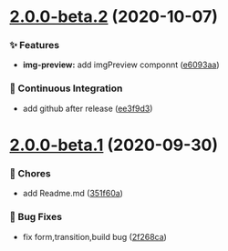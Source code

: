 # [2.0.0-beta.2](https://github.com/anncwb/vue-vben-admin/compare/2.0.0-beta.1...2.0.0-beta.2) (2020-10-07)

### ✨ Features

- **img-preview:** add imgPreview componnt ([e6093aa](https://github.com/anncwb/vue-vben-admin/commit/e6093aa))

### 🔧 Continuous Integration

- add github after release ([ee3f9d3](https://github.com/anncwb/vue-vben-admin/commit/ee3f9d3))

# [2.0.0-beta.1](https://github.com/anncwb/vue-vben-admin/compare/351f60a...2.0.0-beta.1) (2020-09-30)

### 🎫 Chores

- add Readme.md ([351f60a](https://github.com/anncwb/vue-vben-admin/commit/351f60a))

### 🐛 Bug Fixes

- fix form,transition,build bug ([2f268ca](https://github.com/anncwb/vue-vben-admin/commit/2f268ca))
